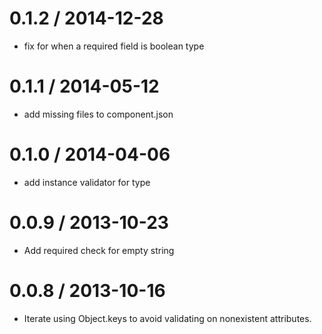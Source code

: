 
0.1.2 / 2014-12-28
==================

  * fix for when a required field is boolean type

0.1.1 / 2014-05-12 
==================

 * add missing files to component.json

0.1.0 / 2014-04-06 
==================

 * add instance validator for type

0.0.9 / 2013-10-23 
==================

 * Add required check for empty string

0.0.8 / 2013-10-16 
==================

 * Iterate using Object.keys to avoid validating on nonexistent attributes.
